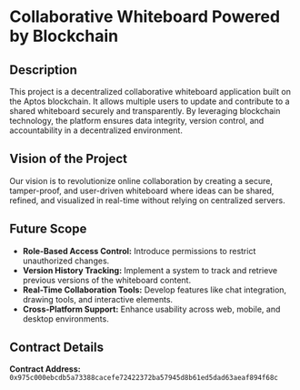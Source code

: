 # Collaborative Whiteboard Powered by Blockchain

## Description
This project is a decentralized collaborative whiteboard application built on the Aptos blockchain. It allows multiple users to update and contribute to a shared whiteboard securely and transparently. By leveraging blockchain technology, the platform ensures data integrity, version control, and accountability in a decentralized environment.

## Vision of the Project
Our vision is to revolutionize online collaboration by creating a secure, tamper-proof, and user-driven whiteboard where ideas can be shared, refined, and visualized in real-time without relying on centralized servers.

## Future Scope
- **Role-Based Access Control:** Introduce permissions to restrict unauthorized changes.
- **Version History Tracking:** Implement a system to track and retrieve previous versions of the whiteboard content.
- **Real-Time Collaboration Tools:** Develop features like chat integration, drawing tools, and interactive elements.
- **Cross-Platform Support:** Enhance usability across web, mobile, and desktop environments.

## Contract Details
**Contract Address:** `0x975c000ebcdb5a73388cacefe72422372ba57945d8b61ed5dad63aeaf894f68c`

